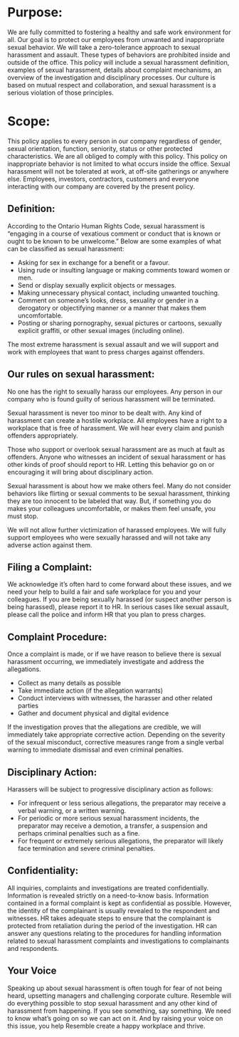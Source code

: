 # Purpose:

We are fully committed to fostering a healthy and safe work environment for all. Our goal is to protect our employees from unwanted and inappropriate sexual behavior. We will take a zero-tolerance approach to sexual harassment and assault. These types of behaviors are prohibited inside and outside of the office. This policy will include a sexual harassment definition, examples of sexual harassment, details about complaint mechanisms, an overview of the investigation and disciplinary processes. Our culture is based on mutual respect and collaboration, and sexual harassment is a serious violation of those principles.
 
# Scope:

This policy applies to every person in our company regardless of gender, sexual orientation, function, seniority, status or other protected characteristics. We are all obliged to comply with this policy. This policy on inappropriate behavior is not limited to what occurs inside the office. Sexual harassment will not be tolerated at work, at off-site gatherings or anywhere else. Employees, investors, contractors, customers and everyone interacting with our company are covered by the present policy.

## Definition:

According to the Ontario Human Rights Code, sexual harassment is “engaging in a course of vexatious comment or conduct that is known or ought to be known to be unwelcome.” Below are some examples of what can be classified as sexual harassment:

- Asking for sex in exchange for a benefit or a favour.
- Using rude or insulting language or making comments toward women or men.
- Send or display sexually explicit objects or messages.
- Making unnecessary physical contact, including unwanted touching.
- Comment on someone’s looks, dress, sexuality or gender in a derogatory or objectifying manner or a manner that makes them uncomfortable.
- Posting or sharing pornography, sexual pictures or cartoons, sexually explicit graffiti, or other sexual images (including online).

The most extreme harassment is sexual assault and we will support and work with employees that want to press charges against offenders. 

## Our rules on sexual harassment:

No one has the right to sexually harass our employees. Any person in our company who is found guilty of serious harassment will be terminated. 

Sexual harassment is never too minor to be dealt with. Any kind of harassment can create a hostile workplace. All employees have a right to a workplace that is free of harassment. We will hear every claim and punish offenders appropriately.

Those who support or overlook sexual harassment are as much at fault as offenders. Anyone who witnesses an incident of sexual harassment or has other kinds of proof should report to HR. Letting this behavior go on or encouraging it will bring about disciplinary action. 

Sexual harassment is about how we make others feel. Many do not consider behaviors like flirting or sexual comments to be sexual harassment, thinking they are too innocent to be labeled that way. But, if something you do makes your colleagues uncomfortable, or makes them feel unsafe, you must stop.

We will not allow further victimization of harassed employees. We will fully support employees who were sexually harassed and will not take any adverse action against them.

## Filing a Complaint:

We acknowledge it’s often hard to come forward about these issues, and we need your help to build a fair and safe workplace for you and your colleagues. If you are being sexually harassed (or suspect another person is being harassed), please report it to HR. In serious cases like sexual assault, please call the police and inform HR that you plan to press charges.
 
## Complaint Procedure:

Once a complaint is made, or if we have reason to believe there is sexual harassment occurring, we immediately investigate and address the allegations.

- Collect as many details as possible
- Take immediate action (if the allegation warrants)
- Conduct interviews with witnesses, the harasser and other related parties
- Gather and document physical and digital evidence

If the investigation proves that the allegations are credible, we will immediately take appropriate corrective action. Depending on the severity of the sexual misconduct, corrective measures range from a single verbal warning to immediate dismissal and even criminal penalties.

## Disciplinary Action:

Harassers will be subject to progressive disciplinary action as follows:

- For infrequent or less serious allegations, the preparator may receive a verbal warning, or a written warning.
- For periodic or more serious sexual harassment incidents, the preparator may receive a demotion, a transfer, a suspension and perhaps criminal penalties such as a fine.
- For frequent or extremely serious allegations, the preparator will likely face termination and severe criminal penalties.

##  Confidentiality:

All inquiries, complaints and investigations are treated confidentially. Information is revealed strictly on a need-to-know basis. Information contained in a formal complaint is kept as confidential as possible. However, the identity of the complainant is usually revealed to the respondent and witnesses. HR takes adequate steps to ensure that the complainant is protected from retaliation during the period of the investigation. HR can answer any questions relating to the procedures for handling information related to sexual harassment complaints and investigations to complainants and respondents.

## Your Voice

Speaking up about sexual harassment is often tough for fear of not being heard, upsetting managers and challenging corporate culture. Resemble will do everything possible to stop sexual harassment and any other kind of harassment from happening. If you see something, say something. We need to know what’s going on so we can act on it. And by raising your voice on this issue, you help Resemble create a happy workplace and thrive.

